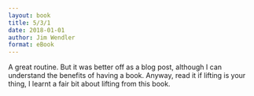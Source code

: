 ```yaml
---
layout: book
title: 5/3/1
date: 2018-01-01
author: Jim Wendler
format: eBook
---
```


A great routine. But it was better off as a blog post, although I can understand the benefits of having a book. Anyway, read it if lifting is your thing, I learnt a fair bit about lifting from this book.
